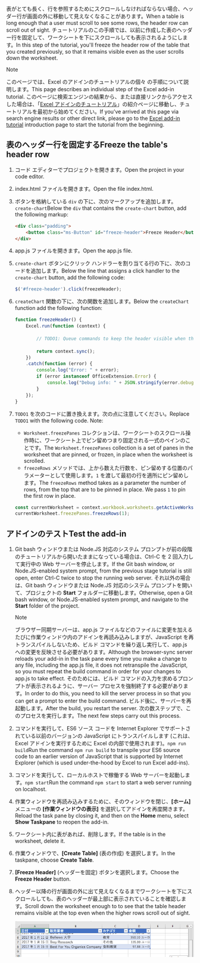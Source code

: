 <span data-ttu-id="78fa1-101">表がとても長く、行を参照するためにスクロールしなければならない場合、ヘッダー行が画面の外に移動して見えなくなることがあります。</span><span class="sxs-lookup"><span data-stu-id="78fa1-101">When a table is long enough that a user must scroll to see some rows, the header row can scroll out of sight.</span></span> <span data-ttu-id="78fa1-102">チュートリアルのこの手順では、以前に作成した表のヘッダー行を固定して、ワークシートを下にスクロールしても表示されるようにします。</span><span class="sxs-lookup"><span data-stu-id="78fa1-102">In this step of the tutorial, you'll freeze the header row of the table that you created previously, so that it remains visible even as the user scrolls down the worksheet.</span></span> 

> [!NOTE]
> <span data-ttu-id="78fa1-103">このページでは、Excel のアドインのチュートリアルの個々 の手順について説明します。</span><span class="sxs-lookup"><span data-stu-id="78fa1-103">This page describes an individual step of the Excel add-in tutorial.</span></span> <span data-ttu-id="78fa1-104">このページに検索エンジンの結果から、または直接リンクからアクセスした場合は、「[Excel アドインのチュートリアル](../tutorials/excel-tutorial.yml)」の紹介ページに移動し、チュートリアルを最初から始めてください。</span><span class="sxs-lookup"><span data-stu-id="78fa1-104">If you’ve arrived at this page via search engine results or other direct link, please go to the [Excel add-in tutorial](../tutorials/excel-tutorial.yml) introduction page to start the tutorial from the beginning.</span></span>

## <a name="freeze-the-tables-header-row"></a><span data-ttu-id="78fa1-105">表のヘッダー行を固定する</span><span class="sxs-lookup"><span data-stu-id="78fa1-105">Freeze the table's header row</span></span>

1. <span data-ttu-id="78fa1-106">コード エディターでプロジェクトを開きます。</span><span class="sxs-lookup"><span data-stu-id="78fa1-106">Open the project in your code editor.</span></span> 
2. <span data-ttu-id="78fa1-107">index.html ファイルを開きます。</span><span class="sxs-lookup"><span data-stu-id="78fa1-107">Open the file index.html.</span></span>
3. <span data-ttu-id="78fa1-108">ボタンを格納している `div` の下に、次のマークアップを追加します。`create-chart`</span><span class="sxs-lookup"><span data-stu-id="78fa1-108">Below the `div` that contains the `create-chart` button, add the following markup:</span></span>

    ```html
    <div class="padding">            
        <button class="ms-Button" id="freeze-header">Freeze Header</button>            
    </div>
    ```

4. <span data-ttu-id="78fa1-109">app.js ファイルを開きます。</span><span class="sxs-lookup"><span data-stu-id="78fa1-109">Open the app.js file.</span></span>

5. <span data-ttu-id="78fa1-110">`create-chart` ボタンにクリック ハンドラーを割り当てる行の下に、次のコードを追加します。</span><span class="sxs-lookup"><span data-stu-id="78fa1-110">Below the line that assigns a click handler to the `create-chart` button, add the following code:</span></span>

    ```js
    $('#freeze-header').click(freezeHeader);
    ```

6. <span data-ttu-id="78fa1-111">`createChart` 関数の下に、次の関数を追加します。</span><span class="sxs-lookup"><span data-stu-id="78fa1-111">Below the `createChart` function add the following function:</span></span>

    ```js
    function freezeHeader() {
        Excel.run(function (context) {
            
            // TODO1: Queue commands to keep the header visible when the user scrolls.

            return context.sync();
        })
        .catch(function (error) {
            console.log("Error: " + error);
            if (error instanceof OfficeExtension.Error) {
                console.log("Debug info: " + JSON.stringify(error.debugInfo));
            }
        });
    }
    ``` 

7. <span data-ttu-id="78fa1-p103">`TODO1` を次のコードに置き換えます。次の点に注意してください。</span><span class="sxs-lookup"><span data-stu-id="78fa1-p103">Replace `TODO1` with the following code. Note:</span></span>
   - <span data-ttu-id="78fa1-114">`Worksheet.freezePanes` コレクションは、ワークシートのスクロール操作時に、ワークシート上でピン留めつまり固定される一式のペインのことです。</span><span class="sxs-lookup"><span data-stu-id="78fa1-114">The `Worksheet.freezePanes` collection is a set of panes in the worksheet that are pinned, or frozen, in place when the worksheet is scrolled.</span></span>
   - <span data-ttu-id="78fa1-p104">`freezeRows` メソッドでは、上から数えた行数を、ピン留めする位置のパラメーターとして使用します。`1` を渡して最初の行を適所にピン留めします。</span><span class="sxs-lookup"><span data-stu-id="78fa1-p104">The `freezeRows` method takes as a parameter the number of rows, from the top that are to be pinned in place. We pass `1` to pin the first row in place.</span></span>

    ```js
    const currentWorksheet = context.workbook.worksheets.getActiveWorksheet();
    currentWorksheet.freezePanes.freezeRows(1);
    ``` 

## <a name="test-the-add-in"></a><span data-ttu-id="78fa1-117">アドインのテスト</span><span class="sxs-lookup"><span data-stu-id="78fa1-117">Test the add-in</span></span>

1. <span data-ttu-id="78fa1-118">Git bash ウィンドウまたは Node.JS 対応のシステム プロンプトが前の段階のチュートリアルから開いたままになっている場合は、Ctrl-C を 2 回入力して実行中の Web サーバーを停止します。</span><span class="sxs-lookup"><span data-stu-id="78fa1-118">If the Git bash window, or Node.JS-enabled system prompt, from the previous stage tutorial is still open, enter Ctrl-C twice to stop the running web server.</span></span> <span data-ttu-id="78fa1-119">それ以外の場合は、Git bash ウィンドウまたは Node.JS 対応のシステム プロンプトを開いて、プロジェクトの **Start** フォルダーに移動します。</span><span class="sxs-lookup"><span data-stu-id="78fa1-119">Otherwise, open a Git bash window, or Node.JS-enabled system prompt, and navigate to the **Start** folder of the project.</span></span>

     > [!NOTE]
     > <span data-ttu-id="78fa1-120">ブラウザー同期サーバーは、app.js ファイルなどのファイルに変更を加えるたびに作業ウィンドウ内のアドインを再読み込みしますが、JavaScript を再トランスパイルしないため、ビルド コマンドを繰り返し実行して、app.js への変更を反映させる必要があります。</span><span class="sxs-lookup"><span data-stu-id="78fa1-120">Although the browser-sync server reloads your add-in in the task pane every time you make a change to any file, including the app.js file, it does not retranspile the JavaScript, so you must repeat the build command in order for your changes to app.js to take effect.</span></span> <span data-ttu-id="78fa1-121">そのためには、ビルド コマンドの入力を求めるプロンプトが表示されるように、サーバー プロセスを強制終了する必要があります。</span><span class="sxs-lookup"><span data-stu-id="78fa1-121">In order to do this, you need to kill the server process in so that you can get a prompt to enter the build command.</span></span> <span data-ttu-id="78fa1-122">ビルド後に、サーバーを再起動します。</span><span class="sxs-lookup"><span data-stu-id="78fa1-122">After the build, you restart the server.</span></span> <span data-ttu-id="78fa1-123">次の数ステップで、このプロセスを実行します。</span><span class="sxs-lookup"><span data-stu-id="78fa1-123">The next few steps carry out this process.</span></span>

1. <span data-ttu-id="78fa1-124">コマンドを実行して、ES6 ソース コードを Internet Explorer でサポートされている以前のバージョンの JavaScript にトランスパイルします (これは、Excel アドインを実行するために Excel の内部で使用されます)。`npm run build`</span><span class="sxs-lookup"><span data-stu-id="78fa1-124">Run the command `npm run build` to transpile your ES6 source code to an earlier version of JavaScript that is supported by Internet Explorer (which is used under-the-hood by Excel to run Excel add-ins).</span></span>
2. <span data-ttu-id="78fa1-125">コマンドを実行して、ローカルホストで稼働する Web サーバーを起動します。`npm start`</span><span class="sxs-lookup"><span data-stu-id="78fa1-125">Run the command `npm start` to start a web server running on localhost.</span></span>
4. <span data-ttu-id="78fa1-126">作業ウィンドウを再読み込みするために、そのウィンドウを閉じ、**[ホーム]** メニューの **[作業ウィンドウの表示]** を選択してアドインを再度開きます。</span><span class="sxs-lookup"><span data-stu-id="78fa1-126">Reload the task pane by closing it, and then on the **Home** menu, select **Show Taskpane** to reopen the add-in.</span></span>
6. <span data-ttu-id="78fa1-127">ワークシート内に表があれば、削除します。</span><span class="sxs-lookup"><span data-stu-id="78fa1-127">If the table is in the worksheet, delete it.</span></span>
7. <span data-ttu-id="78fa1-128">作業ウィンドウで、**[Create Table]** (表の作成) を選択します。</span><span class="sxs-lookup"><span data-stu-id="78fa1-128">In the taskpane, choose **Create Table**.</span></span> 
8. <span data-ttu-id="78fa1-129">**[Freeze Header]** (ヘッダーを固定) ボタンを選択します。</span><span class="sxs-lookup"><span data-stu-id="78fa1-129">Choose the **Freeze Header** button.</span></span>
9. <span data-ttu-id="78fa1-130">ヘッダー以降の行が画面の外に出て見えなくなるまでワークシートを下にスクロールしても、表のヘッダーが最上部に表示されていることを確認します。</span><span class="sxs-lookup"><span data-stu-id="78fa1-130">Scroll down the worksheet enough to to see that the table header remains visible at the top even when the higher rows scroll out of sight.</span></span>

    ![Excel のチュートリアル - ヘッダーの固定](../images/excel-tutorial-freeze-header.png)

